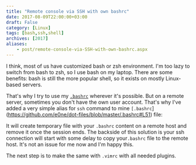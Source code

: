 ```yaml
---
title: "Remote console via SSH with own bashrc"
date: 2017-08-09T22:00:00+03:00
draft: False
category: [Linux]
tags: [bash,ssh,shell]
archives: [2017]
aliases:
    - post/remote-console-via-SSH-with-own-bashrc.aspx
---
```



I think, most of us have customized bash or zsh environment. I'm too lazy to switch from bash to zsh, so I use bash on my laptop. There are some benefits: bash is still the more popular shell, so it exists on mostly Linux-based servers.

That's why I try to use my [`.bashrc`](https://github.com/e0ne/dot-files/blob/master/.bashrc) wherever it's possible. But on a remote server, sometimes you don't have the own user account. That's why I've added a very simple alias for `ssh` command to mine `[.bashrc`](https://github.com/e0ne/dot-files/blob/master/.bashrc#L51) file:

It will create temporary file with your `.bashrc` content on a remote host and remove it once the session ends. The backside of this solution is your ssh connection will start with some delay to copy your`.bashrc` file to the remote host. It's not an issue for me now and I'm happy this.

The next step is to make the same with `.vimrc` with all needed plugins.

